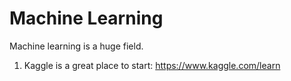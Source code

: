 # Machine Learning

Machine learning is a huge field.

1. Kaggle is a great place to start: https://www.kaggle.com/learn
